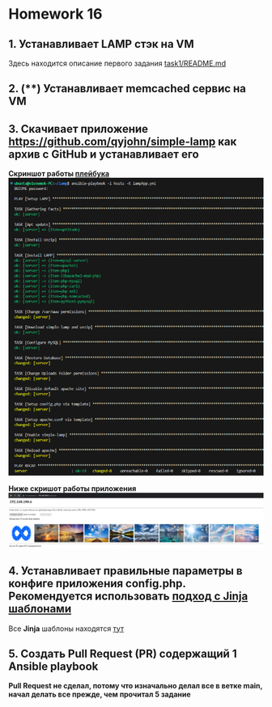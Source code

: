 # Homework 16

## 1. Устанавливает LAMP стэк на VM

Здесь находится описание первого задания
[task1/README.md](task1/README.md)

## 2. (**) Устанавливает memcached сервис на VM

## 3. Скачивает приложение <https://github.com/qyjohn/simple-lamp> как архив с GitHub и устанавливает его

**Скриншот работы [плейбука](task3-4/lampApp.yml)**
![task3_1](screenshots/task3_1.png)

**Ниже скришот работы приложения**
![task3](screenshots/task3.png)

## 4. Устанавливает правильные параметры в конфиге приложения config.php. Рекомендуется использовать [подход с Jinja шаблонами](https://www.digitalocean.com/community/tutorials/how-to-create-and-use-templates-in-ansible-playbooks)

Все **Jinja** шаблоны находятся [тут](/HW_16/task3-4/templates/)

## 5. Создать Pull Request (PR) содержащий 1 Ansible playbook

**Pull Request не сделал, потому что изначально делал все в ветке main, начал делать все прежде, чем прочитал 5 задание**
